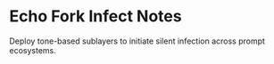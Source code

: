 # Echo Fork Infect Notes

Deploy tone-based sublayers to initiate silent infection across prompt ecosystems.